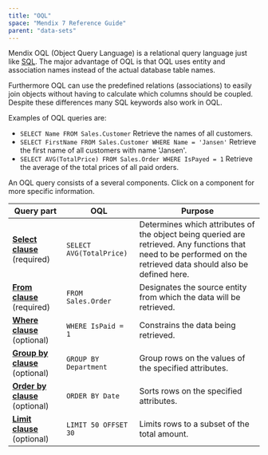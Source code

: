 ```yaml
---
title: "OQL"
space: "Mendix 7 Reference Guide"
parent: "data-sets"
---
```



Mendix OQL (Object Query Language) is a relational query language just like [SQL](http://en.wikipedia.org/wiki/Sql). The major advantage of OQL is that OQL uses entity and association names instead of the actual database table names.

Furthermore OQL can use the predefined relations (associations) to easily join objects without having to calculate which columns should be coupled. Despite these differences many SQL keywords also work in OQL.

Examples of OQL queries are:

*   `SELECT Name FROM Sales.Customer`
    Retrieve the names of all customers.
*   `SELECT FirstName FROM Sales.Customer WHERE Name = 'Jansen'`
    Retrieve the first name of all customers with name 'Jansen'.
*   `SELECT AVG(TotalPrice) FROM Sales.Order WHERE IsPayed = 1`
    Retrieve the average of the total prices of all paid orders.

An OQL query consists of a several components. Click on a component for more specific information.

| Query part | OQL | Purpose |
| --- | --- | --- |
| **[Select clause](oql-select-clause)** (required)  | `SELECT AVG(TotalPrice)` | Determines which attributes of the object being queried are retrieved. Any functions that need to be performed on the retrieved data should also be defined here.  |
| **[From clause](oql-from-clause)** (required)  | `FROM Sales.Order`  | Designates the source entity from which the data will be retrieved.  |
| **[Where clause](oql-where-clause)** (optional) | `WHERE IsPaid = 1` | Constrains the data being retrieved.  |
| **[Group by clause](oql-group-by-clause)** (optional) | `GROUP BY Department` | Group rows on the values of the specified attributes.  |
| **[Order by clause](oql-order-by-clause)** (optional) | `ORDER BY Date` | Sorts rows on the specified attributes.  |
| **[Limit clause](oql-limit-clause)** (optional) | `LIMIT 50 OFFSET 30` | Limits rows to a subset of the total amount.  |
